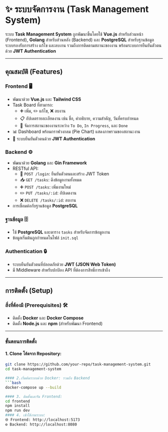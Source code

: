 # ✨ ระบบจัดการงาน (Task Management System)

ระบบ **Task Management System** ถูกพัฒนาขึ้นโดยใช้ **Vue.js** สำหรับส่วนหน้า (Frontend), **Golang** สำหรับส่วนหลัง (Backend) และ **PostgreSQL** สำหรับฐานข้อมูล ระบบรองรับการสร้าง แก้ไข และลบงาน รวมถึงการติดตามสถานะของงาน พร้อมระบบการยืนยันตัวตนด้วย **JWT Authentication**

---

## **คุณสมบัติ (Features)**

### **Frontend** 🖥️
- พัฒนาด้วย **Vue.js** และ **Tailwind CSS**
- Task Board ที่สามารถ:
  - ➕ เพิ่ม, ✏️ แก้ไข, ❌ ลบงาน
  - 📋 อัปเดตรายละเอียดงาน เช่น ชื่อ, คำอธิบาย, ความสำคัญ, วันที่ครบกำหนด
  - 🔄 จัดการสถานะของงานระหว่าง `To Do`, `In Progress`, และ `Done`
- 📊 Dashboard พร้อมกราฟวงกลม (Pie Chart) แสดงภาพรวมของสถานะงาน
- 🔐 ระบบยืนยันตัวตนด้วย **JWT Authentication**

### **Backend** ⚙️
- พัฒนาด้วย **Golang** และ **Gin Framework**
- RESTful API:
  - 🔑 `POST /login`: ยืนยันตัวตนและสร้าง JWT Token
  - 📥 `GET /tasks`: ดึงข้อมูลงานทั้งหมด
  - ➕ `POST /tasks`: เพิ่มงานใหม่
  - ✏️ `PUT /tasks/:id`: อัปเดตงาน
  - ❌ `DELETE /tasks/:id`: ลบงาน
- การเชื่อมต่อกับฐานข้อมูล **PostgreSQL**

### **ฐานข้อมูล** 🗄️
- ใช้ **PostgreSQL** และตาราง `tasks` สำหรับจัดการข้อมูลงาน
- ข้อมูลเริ่มต้นถูกกำหนดในไฟล์ `init.sql`

### **Authentication** 🔒
- ระบบยืนยันตัวตนที่ปลอดภัยด้วย **JWT (JSON Web Token)**
- มี Middleware สำหรับปกป้อง API ที่ต้องการสิทธิ์การเข้าถึง

---

## **การติดตั้ง (Setup)**

### **สิ่งที่ต้องมี (Prerequisites)** 🛠️
- ติดตั้ง **Docker** และ **Docker Compose**
- ติดตั้ง **Node.js** และ **npm** (สำหรับพัฒนา Frontend)

---

### **ขั้นตอนการติดตั้ง**

#### 1. Clone โค้ดจาก Repository:
```bash
git clone https://github.com/your-repo/task-management-system.git
cd task-management-system

#### 2.เริ่มต้นระบบด้วย Docker: รวมถึง Backend
```bash
docker-compose up --build

#### 3. ติดตั้งและรัน Frontend:
cd frontend
npm install
npm run dev
#### 4. เข้าใช้งานระบบ:
🌐 Frontend: http://localhost:5173
⚙️ Backend: http://localhost:8080



